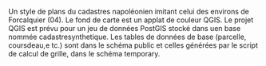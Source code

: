 Un style de plans du cadastres napoléonien imitant celui des environs de Forcalquier (04). Le fond de carte est un applat de couleur QGIS.
Le projet QGIS est prévu pour un jeu de données PostGIS stocké dans uen base nommée cadastresynthetique. Les tables de données de base (parcelle, coursdeau,e tc.) sont dans le schéma public et celles générées par le script de calcul de grille, dans le schéma temporary.
